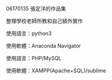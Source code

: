 06170135 張定洋的作品集

整理學校老師所教和自己額外實作

使用語言：python3

使用軟體：Anaconda Navigator

使用語言：PHP/MySQL

使用軟體：XAMPP(Apache+SQL)/sublime

